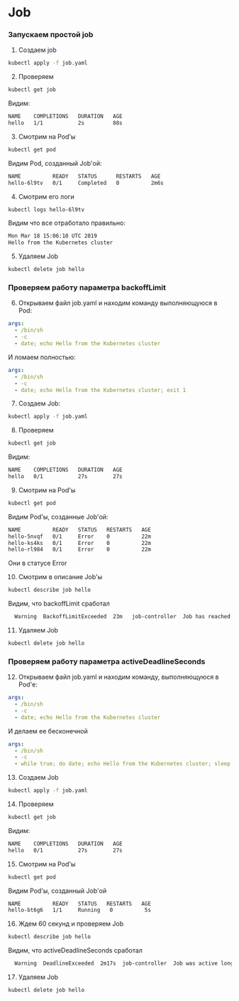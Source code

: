 # Job

### Запускаем простой job

1) Создаем job

```bash
kubectl apply -f job.yaml
```

2) Проверяем

```bash
kubectl get job
```

Видим:

```bash
NAME    COMPLETIONS   DURATION   AGE
hello   1/1           2s         88s
```

3) Смотрим на Pod'ы

```bash
kubectl get pod
```

Видим Pod, созданный Job'ой:

```bash
NAME          READY   STATUS      RESTARTS   AGE
hello-6l9tv   0/1     Completed   0          2m6s
```

4) Смотрим его логи

```bash
kubectl logs hello-6l9tv
```

Видим что все отработало правильно:

```bash
Mon Mar 18 15:06:10 UTC 2019
Hello from the Kubernetes cluster
```

5) Удаляем Job

```bash
kubectl delete job hello
```

### Проверяем работу параметра backoffLimit

6) Открываем файл job.yaml и находим командy выполняющуюся в Pod:

```yaml
args:
  - /bin/sh
  - -c
  - date; echo Hello from the Kubernetes cluster
```

И ломаем полностью:

```yaml
args:
  - /bin/sh
  - -c
  - date; echo Hello from the Kubernetes cluster; exit 1
```

7) Создаем Job:

```bash
kubectl apply -f job.yaml
```

8) Проверяем

```bash
kubectl get job
```

Видим:

```bash
NAME    COMPLETIONS   DURATION   AGE
hello   0/1           27s        27s
```

9) Смотрим на Pod'ы

```bash
kubectl get pod
```

Видим Pod'ы, созданные Job'ой:

```bash
NAME          READY   STATUS   RESTARTS   AGE
hello-5nvqf   0/1     Error    0          22m
hello-ks4ks   0/1     Error    0          22m
hello-rl984   0/1     Error    0          22m
```

Они в статусе Error

10) Смотрим в описание Job'ы

```bash
kubectl describe job hello
```

Видим, что backoffLimit сработал

```bash
  Warning  BackoffLimitExceeded  23m   job-controller  Job has reached the specified backoff limit
```

11) Удаляем Job

```bash
kubectl delete job hello
```

### Проверяем работу параметра activeDeadlineSeconds

12) Открываем файл job.yaml и находим командy, выполняющуюся в Pod'е:

```yaml
args:
  - /bin/sh
  - -c
  - date; echo Hello from the Kubernetes cluster
```

И делаем ее бесконечной

```yaml
args:
  - /bin/sh
  - -c
  - while true; do date; echo Hello from the Kubernetes cluster; sleep 1; done
```

13) Создаем Job

```bash
kubectl apply -f job.yaml
```

14) Проверяем

```bash
kubectl get job
```

Видим:

```bash
NAME    COMPLETIONS   DURATION   AGE
hello   0/1           27s        27s
```

15) Смотрим на Pod'ы

```bash
kubectl get pod
```

Видим Pod'ы, созданный Job'ой

```bash
NAME          READY   STATUS   RESTARTS   AGE
hello-bt6g6   1/1     Running   0          5s
```

16) Ждем 60 секунд и проверяем Job

```bash
kubectl describe job hello
```

Видим, что activeDeadlineSeconds сработал
```bash
  Warning  DeadlineExceeded  2m17s  job-controller  Job was active longer than specified deadline
```

17) Удаляем Job

```bash
kubectl delete job hello
```
